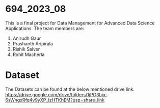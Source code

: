 # 694_2023_08
This is a final project for Data Management for Advanced Data Science Applications. 
The team members are:
1) Anirudh Gaur
2) Prashanth Aripirala
3) Rishik Salver
4) Rohit Macherla

# Dataset
The Datasets can be found at the below mentioned drive link.
https://drive.google.com/drive/folders/1jPO3bix-6sWngxRfq4v9yXP_IzHTKhEM?usp=share_link
